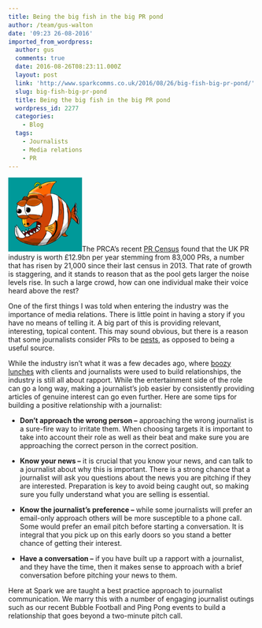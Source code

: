 ```yaml
---
title: Being the big fish in the big PR pond
author: /team/gus-walton
date: '09:23 26-08-2016'
imported_from_wordpress:
  author: gus
  comments: true
  date: 2016-08-26T08:23:11.000Z
  layout: post
  link: 'http://www.sparkcomms.co.uk/2016/08/26/big-fish-big-pr-pond/'
  slug: big-fish-big-pr-pond
  title: Being the big fish in the big PR pond
  wordpress_id: 2277
  categories:
    - Blog
  tags:
    - Journalists
    - Media relations
    - PR
---
```


![Big Fish](Big-Fish-150x150.png)The PRCA’s recent [PR Census](http://news.prca.org.uk/pr-census-2016-reveals-that-the-pr-industry-is-worth-129bn) found that the UK PR industry is worth £12.9bn per year stemming from 83,000 PRs, a number that has risen by 21,000 since their last census in 2013. That rate of growth is staggering, and it stands to reason that as the pool gets larger the noise levels rise. In such a large crowd, how can one individual make their voice heard above the rest?

One of the first things I was told when entering the industry was the importance of media relations. There is little point in having a story if you have no means of telling it. A big part of this is providing relevant, interesting, topical content. This may sound obvious, but there is a reason that some journalists consider PRs to be [pests](http://www.forbes.com/sites/peterhimler/2013/03/14/the-journalist-the-pr-pro-a-broken-marriage/#f6233f7e42e3), as opposed to being a useful source.

While the industry isn’t what it was a few decades ago, where [boozy lunches](http://www.dailymail.co.uk/news/article-2187197/Death-Mad-Men-style-boozy-lunch-office-drinkers-considered-intelligent.html) with clients and journalists were used to build relationships, the industry is still all about rapport. While the entertainment side of the role can go a long way, making a journalist’s job easier by consistently providing articles of genuine interest can go even further. Here are some tips for building a positive relationship with a journalist:




  * **Don’t approach the wrong person –** approaching the wrong journalist is a sure-fire way to irritate them. When choosing targets it is important to take into account their role as well as their beat and make sure you are approaching the correct person in the correct position.


  * **Know your news –** it is crucial that you know your news, and can talk to a journalist about why this is important. There is a strong chance that a journalist will ask you questions about the news you are pitching if they are interested. Preparation is key to avoid being caught out, so making sure you fully understand what you are selling is essential.


  * **Know the journalist’s preference –** while some journalists will prefer an email-only approach others will be more susceptible to a phone call. Some would prefer an email pitch before starting a conversation. It is integral that you pick up on this early doors so you stand a better chance of getting their interest.


  * **Have a conversation –** if you have built up a rapport with a journalist, and they have the time, then it makes sense to approach with a brief conversation before pitching your news to them.


Here at Spark we are taught a best practice approach to journalist communication. We marry this with a number of engaging journalist outings such as our recent Bubble Football and Ping Pong events to build a relationship that goes beyond a two-minute pitch call.
